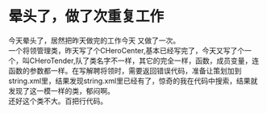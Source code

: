 # 晕头了，做了次重复工作


今天晕头了，居然把昨天做完的工作今天 又做了一次。  
一个将领管理类，昨天写了个CHeroCenter,基本已经写完了，今天又写了个一个，叫CHeroTender,队了类名字不一样，其它的完全一样，函数，成员变量，连函数的参数都一样。在写解聘将领时，需要返回错误代码，准备让策划加到string.xml里，结果发现string.xml里已经有了，惊奇的我在代码中搜索，结果就发现了这一模一样的类，郁闷啊。  
还好这个类不大。百把行代码。
